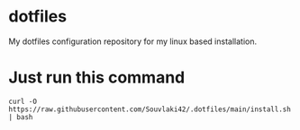 # dotfiles
My dotfiles configuration repository for my linux based installation.

# Just run this command
```shell
curl -O https://raw.githubusercontent.com/Souvlaki42/.dotfiles/main/install.sh | bash
```
